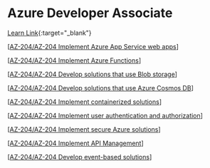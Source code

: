 # Azure Developer Associate


[Learn Link](https://learn.microsoft.com/en-us/credentials/certifications/azure-developer/){:target="_blank"}

[[AZ-204/AZ-204 Implement Azure App Service web apps]]

[[AZ-204/AZ-204 Implement Azure Functions]]

[[AZ-204/AZ-204 Develop solutions that use Blob storage]]

[[AZ-204/AZ-204 Develop solutions that use Azure Cosmos DB]]

[[AZ-204/AZ-204 Implement containerized solutions]]

[[AZ-204/AZ-204 Implement user authentication and authorization]]

[[AZ-204/AZ-204 Implement secure Azure solutions]]

[[AZ-204/AZ-204 Implement API Management]]

[[AZ-204/AZ-204 Develop event-based solutions]]

[//begin]: # "Autogenerated link references for markdown compatibility"
[AZ-204/AZ-204 Implement Azure App Service web apps]: <AZ-204/AZ-204 Implement Azure App Service web apps> "AZ-204 Implement Azure App Service web apps"
[AZ-204/AZ-204 Implement Azure Functions]: <AZ-204/AZ-204 Implement Azure Functions> "AZ-204 Implement Azure Functions"
[AZ-204/AZ-204 Develop solutions that use Blob storage]: <AZ-204/AZ-204 Develop solutions that use Blob storage> "AZ-204 Develop solutions that use Blob storage"
[AZ-204/AZ-204 Develop solutions that use Azure Cosmos DB]: <AZ-204/AZ-204 Develop solutions that use Azure Cosmos DB> "AZ-204 Develop solutions that use Azure Cosmos DB"
[AZ-204/AZ-204 Implement containerized solutions]: <AZ-204/AZ-204 Implement containerized solutions> "Implement containerized solutions"
[AZ-204/AZ-204 Implement user authentication and authorization]: <AZ-204/AZ-204 Implement user authentication and authorization> "AZ-204 Implement user authentication and authorization"
[AZ-204/AZ-204 Implement secure Azure solutions]: <AZ-204/AZ-204 Implement secure Azure solutions> "AZ-204/AZ-204 Implement secure Azure solutions"
[AZ-204/AZ-204 Implement API Management]: <AZ-204/AZ-204 Implement API Management> "AZ-204/AZ-204 Implement API Management"
[AZ-204/AZ-204 Develop event-based solutions]: <AZ-204/AZ-204 Develop event-based solutions> "AZ-204/AZ-204 Develop event-based solutions"
[//end]: # "Autogenerated link references"
